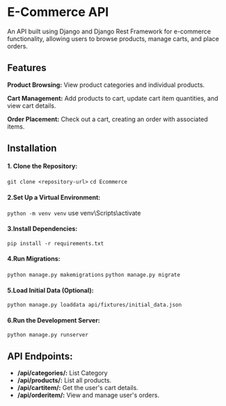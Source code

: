 # E-Commerce API  

An API built using Django and Django Rest Framework for e-commerce functionality, allowing users to browse products, manage carts, and place orders.

## Features 
**Product Browsing:** View product categories and individual products.

**Cart Management:** Add products to cart, update cart item quantities, and view cart details.

**Order Placement:** Check out a cart, creating an order with associated items.

## Installation
#### 1. Clone the Repository:
`git clone <repository-url>`
`cd Ecommerce`
#### 2.Set Up a Virtual Environment:
`python -m venv venv`
use venv\Scripts\activate
#### 3.Install Dependencies:
`pip install -r requirements.txt`
#### 4.Run Migrations:
`python manage.py makemigrations`
`python manage.py migrate`
#### 5.Load Initial Data (Optional):
`python manage.py loaddata api/fixtures/initial_data.json`
#### 6.Run the Development Server:
`python manage.py runserver`
## API Endpoints:
* **/api/categories/:** List Category
* **/api/products/:** List all products.
* **/api/cartitem/:** Get the user's cart details.
* **/api/orderitem/:** View and manage user's orders.




